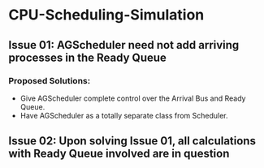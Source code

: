 # CPU-Scheduling-Simulation

## Issue 01: AGScheduler need not add arriving processes in the Ready Queue
### Proposed Solutions:
  + Give AGScheduler complete control over the Arrival Bus and Ready Queue.
  + Have AGScheduler as a totally separate class from Scheduler.

## Issue 02: Upon solving Issue 01, all calculations with Ready Queue involved are in question
